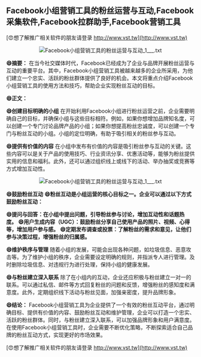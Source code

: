 ## **Facebook小组营销工具的粉丝运营与互动,Facebook采集软件,Facebook拉群助手,Facebook营销工具**

[😍想了解推广相关软件的朋友请登录 http://www.vst.tw](http://www.vst.tw)

 <center><img src="https://vst.tw/MP4/tuiguang/png/4.png" alt="Facebook小组营销工具的粉丝运营与互动_1___.txt"></center>

**😄摘要：**
在当今社交媒体时代，Facebook已经成为了企业与品牌开展粉丝运营与互动的重要平台。其中，Facebook小组营销工具被越来越多的企业所采用，为他们建立一个忠实、活跃的粉丝群体提供了良好的机会。本文将重点介绍Facebook小组营销工具的使用方法和技巧，帮助企业实现粉丝互动的目标。

**😄正文：**

**😄创建目标明确的小组**
在开始利用Facebook小组进行粉丝运营之前，企业需要明确自己的目标，并确保小组与这些目标相符。例如，如果你想增加品牌知名度，可以创建一个专门讨论品牌产品的小组；如果你想提高粉丝忠诚度，可以创建一个专门与粉丝互动的小组。小组的定位明确，有助于吸引相关的粉丝参与互动。

**😄提供有价值的内容**
在小组中发布有价值的内容是吸引粉丝参与互动的关键。这些内容可以是关于产品的使用技巧、行业资讯分享、优惠活动等，能够为粉丝提供实用的信息和福利。此外，还可以通过组织线上或线下的活动、举办抽奖或竞赛等方式增加互动性。

 <center><img src="https://vst.tw/MP4/tuiguang/png/7.png" alt="Facebook小组营销工具的粉丝运营与互动_1___.txt"></center>

**😄鼓励粉丝互动**
**😄粉丝互动是小组运营的核心目标之一。企业可以通过以下方式鼓励粉丝互动：**

**😄提问与回答：在小组中提出问题，引导粉丝参与讨论，增加互动性和话题热度。**
**😄用户生成内容（UGC）：鼓励粉丝分享自己使用产品的照片、视频、心得等，增加用户参与感。**
**😄定期发布调查或投票：了解粉丝的需求和意见，让他们参与决策过程，增强粉丝的归属感。**

**😄维护秩序与管理**
随着小组的发展，可能会出现各种问题，如垃圾信息、恶意攻击等。为了维护小组的秩序，企业需要设定明确的规则，并指派专人进行管理。及时删除垃圾信息、对违规行为进行处理，保持小组的健康发展。

**😄与粉丝建立深入联系**
除了在小组内的互动，企业还应积极与粉丝建立一对一的联系。可以通过私信、邮件等方式回复粉丝的问题和反馈，增强粉丝的感知度和满意度。此外，定期组织线下活动与粉丝见面，加强亲密度，提升品牌形象。

**😄结论：**
Facebook小组营销工具为企业提供了一个有效的粉丝互动平台，通过明确目标、提供有价值的内容、鼓励粉丝互动和维护管理，企业可以打造一个忠实、活跃的粉丝群体。同时，与粉丝建立深入联系，可以加强品牌形象和用户满意度。在使用Facebook小组营销工具时，企业需要不断优化策略，不断探索适合自己品牌的粉丝互动方式，实现更好的市场效果。

[😍想了解推广相关软件的朋友请登录 http://www.vst.tw](http://www.vst.tw)



